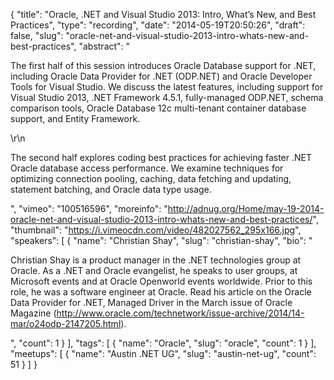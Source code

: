 {
  "title": "Oracle, .NET and Visual Studio 2013: Intro, What’s New, and Best Practices",
  "type": "recording",
  "date": "2014-05-19T20:50:26",
  "draft": false,
  "slug": "oracle-net-and-visual-studio-2013-intro-whats-new-and-best-practices",
  "abstract": "<p>The first half of this session introduces Oracle Database support for .NET, including Oracle Data Provider for .NET (ODP.NET) and Oracle Developer Tools for Visual Studio. We discuss the latest features, including support for Visual Studio 2013, .NET Framework 4.5.1, fully-managed ODP.NET, schema comparison tools, Oracle Database 12c multi-tenant container database support, and Entity Framework.</p>\r\n<p>The second half explores coding best practices for achieving faster .NET Oracle database access performance. We examine techniques for optimizing connection pooling, caching, data fetching and updating, statement batching, and Oracle data type usage.</p>",
  "vimeo": "100516596",
  "moreinfo": "http://adnug.org/Home/may-19-2014-oracle-net-and-visual-studio-2013-intro-whats-new-and-best-practices/",
  "thumbnail": "https://i.vimeocdn.com/video/482027562_295x166.jpg",
  "speakers": [
    {
      "name": "Christian Shay",
      "slug": "christian-shay",
      "bio": "<p>Christian Shay is a product manager in the .NET technologies group at Oracle. As a .NET and Oracle evangelist, he speaks to user groups, at Microsoft events and at Oracle Openworld events worldwide. Prior to this role, he was a software engineer at Oracle. Read his article on the Oracle Data Provider for .NET, Managed Driver in the March issue of Oracle Magazine (http://www.oracle.com/technetwork/issue-archive/2014/14-mar/o24odp-2147205.html).</p>",
      "count": 1
    }
  ],
  "tags": [
    {
      "name": "Oracle",
      "slug": "oracle",
      "count": 1
    }
  ],
  "meetups": [
    {
      "name": "Austin .NET UG",
      "slug": "austin-net-ug",
      "count": 51
    }
  ]
}